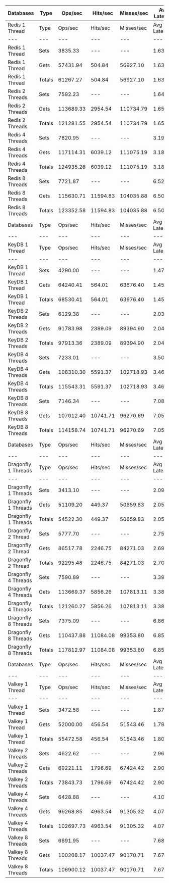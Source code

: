 | Databases | Type | Ops/sec | Hits/sec | Misses/sec | Avg Latency | p50 Latency | p99 Latency | p99.9 Latency | KB/sec |
| --- | --- | --- | --- | --- | --- | --- | --- | --- | --- |
| Redis 1 Thread | Type | Ops/sec | Hits/sec | Misses/sec | Avg Latency | p50 Latency | p99 Latency | p99.9 Latency | KB/sec |
| --- | --- | --- | --- | --- | --- | --- | --- | --- | --- |
Redis 1 Thread | Sets | 3835.33 | --- | --- | 1.63365 | 1.57500 | 2.70300 | 6.84700 | 2096.85 |
Redis 1 Thread | Gets | 57431.94 | 504.84 | 56927.10 | 1.63185 | 1.57500 | 2.71900 | 7.13500 | 2488.42 |
Redis 1 Thread | Totals | 61267.27 | 504.84 | 56927.10 | 1.63196 | 1.57500 | 2.71900 | 7.13500 | 4585.27 |
Redis 2 Threads | Sets | 7592.23 | --- | --- | 1.64946 | 1.58300 | 4.06300 | 10.30300 | 4150.82 |
Redis 2 Threads | Gets | 113689.33 | 2954.54 | 110734.79 | 1.65087 | 1.58300 | 4.12700 | 10.68700 | 5909.30 |
Redis 2 Threads | Totals | 121281.55 | 2954.54 | 110734.79 | 1.65078 | 1.58300 | 4.12700 | 10.68700 | 10060.12 |
Redis 4 Threads | Sets | 7820.95 | --- | --- | 3.19317 | 3.03900 | 7.87100 | 15.35900 | 4275.87 |
Redis 4 Threads | Gets | 117114.31 | 6039.12 | 111075.19 | 3.18604 | 3.03900 | 7.80700 | 15.80700 | 7593.91 |
Redis 4 Threads | Totals | 124935.26 | 6039.12 | 111075.19 | 3.18648 | 3.03900 | 7.80700 | 15.80700 | 11869.78 |
Redis 8 Threads | Sets | 7721.87 | --- | --- | 6.52410 | 6.07900 | 18.17500 | 48.89500 | 4221.71 |
Redis 8 Threads | Gets | 115630.71 | 11594.83 | 104035.88 | 6.50354 | 6.07900 | 18.04700 | 48.89500 | 10330.32 |
Redis 8 Threads | Totals | 123352.58 | 11594.83 | 104035.88 | 6.50483 | 6.07900 | 18.04700 | 48.89500 | 14552.02 |
| Databases | Type | Ops/sec | Hits/sec | Misses/sec | Avg Latency | p50 Latency | p99 Latency | p99.9 Latency | KB/sec |
| --- | --- | --- | --- | --- | --- | --- | --- | --- | --- |
| KeyDB 1 Thread | Type | Ops/sec | Hits/sec | Misses/sec | Avg Latency | p50 Latency | p99 Latency | p99.9 Latency | KB/sec |
| --- | --- | --- | --- | --- | --- | --- | --- | --- | --- |
KeyDB 1 Thread | Sets | 4290.00 | --- | --- | 1.47713 | 1.45500 | 2.41500 | 9.79100 | 2345.42 |
KeyDB 1 Thread | Gets | 64240.41 | 564.01 | 63676.40 | 1.45780 | 1.44700 | 2.28700 | 5.98300 | 2783.08 |
KeyDB 1 Thread | Totals | 68530.41 | 564.01 | 63676.40 | 1.45901 | 1.44700 | 2.28700 | 6.14300 | 5128.50 |
KeyDB 2 Threads | Sets | 6129.38 | --- | --- | 2.03127 | 1.62300 | 11.96700 | 21.24700 | 3351.05 |
KeyDB 2 Threads | Gets | 91783.98 | 2389.09 | 89394.90 | 2.04619 | 1.62300 | 12.03100 | 21.50300 | 4772.64 |
KeyDB 2 Threads | Totals | 97913.36 | 2389.09 | 89394.90 | 2.04526 | 1.62300 | 12.03100 | 21.50300 | 8123.69 |
KeyDB 4 Threads | Sets | 7233.01 | --- | --- | 3.50021 | 3.21500 | 10.49500 | 18.43100 | 3954.44 |
KeyDB 4 Threads | Gets | 108310.30 | 5591.37 | 102718.93 | 3.46721 | 3.19900 | 10.17500 | 18.81500 | 7026.18 |
KeyDB 4 Threads | Totals | 115543.31 | 5591.37 | 102718.93 | 3.46928 | 3.19900 | 10.23900 | 18.81500 | 10980.61 |
KeyDB 8 Threads | Sets | 7146.34 | --- | --- | 7.08151 | 6.46300 | 21.75900 | 47.61500 | 3907.05 |
KeyDB 8 Threads | Gets | 107012.40 | 10741.71 | 96270.69 | 7.05461 | 6.43100 | 21.63100 | 47.87100 | 9565.94 |
KeyDB 8 Threads | Totals | 114158.74 | 10741.71 | 96270.69 | 7.05630 | 6.43100 | 21.63100 | 47.87100 | 13472.98 |
| Databases | Type | Ops/sec | Hits/sec | Misses/sec | Avg Latency | p50 Latency | p99 Latency | p99.9 Latency | KB/sec |
| --- | --- | --- | --- | --- | --- | --- | --- | --- | --- |
| Dragonfly 1 Threads | Type | Ops/sec | Hits/sec | Misses/sec | Avg Latency | p50 Latency | p99 Latency | p99.9 Latency | KB/sec |
| --- | --- | --- | --- | --- | --- | --- | --- | --- | --- |
Dragonfly 1 Threads | Sets | 3413.10 | --- | --- | 2.09959 | 1.83100 | 4.60700 | 19.58300 | 1866.00 |
Dragonfly 1 Threads | Gets | 51109.20 | 449.37 | 50659.83 | 2.05490 | 1.83100 | 4.51100 | 8.15900 | 2214.53 |
Dragonfly 1 Threads | Totals | 54522.30 | 449.37 | 50659.83 | 2.05770 | 1.83100 | 4.51100 | 8.44700 | 4080.53 |
Dragonfly 2 Thread | Sets | 5777.70 | --- | --- | 2.75691 | 2.63900 | 7.90300 | 29.43900 | 3158.78 |
Dragonfly 2 Thread | Gets | 86517.78 | 2246.75 | 84271.03 | 2.69717 | 2.63900 | 7.35900 | 13.56700 | 4496.15 |
Dragonfly 2 Thread | Totals | 92295.48 | 2246.75 | 84271.03 | 2.70091 | 2.63900 | 7.39100 | 14.01500 | 7654.94 |
Dragonfly 4 Threads | Sets | 7590.89 | --- | --- | 3.39091 | 3.51900 | 8.38300 | 18.68700 | 4150.10 |
Dragonfly 4 Threads | Gets | 113669.37 | 5856.26 | 107813.11 | 3.38357 | 3.50300 | 8.31900 | 18.55900 | 7367.91 |
Dragonfly 4 Threads | Totals | 121260.27 | 5856.26 | 107813.11 | 3.38403 | 3.50300 | 8.31900 | 18.55900 | 11518.01 |
Dragonfly 8 Threads | Sets | 7375.09 | --- | --- | 6.86667 | 6.49500 | 20.35100 | 58.62300 | 4032.11 |
Dragonfly 8 Threads | Gets | 110437.88 | 11084.08 | 99353.80 | 6.85447 | 6.46300 | 20.47900 | 58.87900 | 9871.40 |
Dragonfly 8 Threads | Totals | 117812.97 | 11084.08 | 99353.80 | 6.85524 | 6.46300 | 20.47900 | 58.87900 | 13903.52 |
| Databases | Type | Ops/sec | Hits/sec | Misses/sec | Avg Latency | p50 Latency | p99 Latency | p99.9 Latency | KB/sec |
| --- | --- | --- | --- | --- | --- | --- | --- | --- | --- |
| Valkey 1 Thread | Type | Ops/sec | Hits/sec | Misses/sec | Avg Latency | p50 Latency | p99 Latency | p99.9 Latency | KB/sec |
| --- | --- | --- | --- | --- | --- | --- | --- | --- | --- |
Valkey 1 Thread | Sets | 3472.58 | --- | --- | 1.87506 | 1.73500 | 5.56700 | 21.75900 | 1898.53 |
Valkey 1 Thread | Gets | 52000.00 | 456.54 | 51543.46 | 1.79756 | 1.72700 | 4.79900 | 8.44700 | 2252.79 |
Valkey 1 Thread | Totals | 55472.58 | 456.54 | 51543.46 | 1.80241 | 1.72700 | 4.92700 | 8.76700 | 4151.31 |
Valkey 2 Threads | Sets | 4622.62 | --- | --- | 2.96055 | 2.70300 | 8.38300 | 19.71100 | 2527.28 |
Valkey 2 Threads | Gets | 69221.11 | 1796.69 | 67424.42 | 2.90380 | 2.68700 | 7.64700 | 17.66300 | 3596.84 |
Valkey 2 Threads | Totals | 73843.73 | 1796.69 | 67424.42 | 2.90736 | 2.68700 | 7.71100 | 18.04700 | 6124.11 |
Valkey 4 Threads | Sets | 6428.88 | --- | --- | 4.10319 | 3.98300 | 9.53500 | 23.80700 | 3514.80 |
Valkey 4 Threads | Gets | 96268.85 | 4963.54 | 91305.32 | 4.07775 | 3.96700 | 8.95900 | 23.80700 | 6241.91 |
Valkey 4 Threads | Totals | 102697.73 | 4963.54 | 91305.32 | 4.07935 | 3.96700 | 9.02300 | 23.80700 | 9756.71 |
Valkey 8 Threads | Sets | 6691.95 | --- | --- | 7.68783 | 7.19900 | 25.47100 | 54.27100 | 3658.62 |
Valkey 8 Threads | Gets | 100208.17 | 10037.47 | 90170.71 | 7.67229 | 7.19900 | 24.95900 | 54.27100 | 8947.01 |
Valkey 8 Threads | Totals | 106900.12 | 10037.47 | 90170.71 | 7.67326 | 7.19900 | 25.08700 | 54.27100 | 12605.64 |
